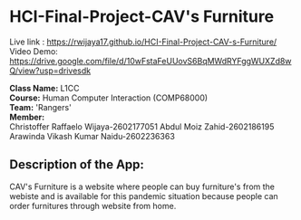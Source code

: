 # HCI-Final-Project-CAV's Furniture
Live link : https://rwijaya17.github.io/HCI-Final-Project-CAV-s-Furniture/
Video Demo: https://drive.google.com/file/d/10wFstaFeUUovS6BqMWdRYFggWUXZd8wQ/view?usp=drivesdk

**Class Name:** L1CC  
**Course:** Human Computer Interaction (COMP68000)  
**Team:** 'Rangers'  
**Member:**  
Christoffer Raffaelo Wijaya-2602177051
Abdul Moiz Zahid-2602186195
Arawinda Vikash Kumar Naidu-2602236363


## Description of the App:
CAV's Furniture is a website where people can buy furniture's from the webiste and is available for this pandemic situation because people can order furnitures through website from home.
